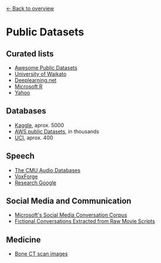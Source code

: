 [← Back to overview](../../../)

# Public Datasets
<!-- Data taken from [Public Datasets related to Machine Learning from our members](https://www.facebook.com/groups/DeepNetGroup/permalink/394240667635488/) -->

## Curated lists
* [Awesome Public Datasets](https://github.com/caesar0301/awesome-public-datasets)
* [University of Waikato](https://www.cs.waikato.ac.nz/ml/weka/datasets.html)
* [Deeplearning.net](http://deeplearning.net/datasets/)
* [Microsoft R](https://mran.revolutionanalytics.com/documents/data)
* [Yahoo](https://webscope.sandbox.yahoo.com/)

## Databases
* [Kaggle](https://www.kaggle.com/datasets), aprox. 5000
* [AWS public Datasets](https://aws.amazon.com/ru/datasets/), in thousands
* [UCI](http://archive.ics.uci.edu/ml/datasets.html), aprox. 400

## Speech
* [The CMU Audio Databases](http://www.speech.cs.cmu.edu/databases/an4/)
* [VoxForge](http://www.voxforge.org/home/)
* [Research Google](https://research.google.com/audioset/)

## Social Media and Communication
* [Microsoft's Social Media Conversation Corpus](https://www.microsoft.com/en-us/download/details.aspx?id=52375&from=http%3A%2F%2Fresearch.microsoft.com%2Fen-us%2Fdownloads%2F6096d3da-0c3b-42fa-a480-646929aa06f1%2F)
* [Fictional Conversations Extracted from Raw Movie Scripts](http://www.cs.cornell.edu/~cristian//Cornell_Movie-Dialogs_Corpus.html)

## Medicine
* [Bone CT scan images](https://isbweb.org/data/vsj/)
